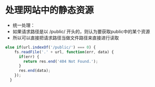 # 处理网站中的静态资源
- 统一处理：
- 如果请求路径是以 /public/ 开头的，则认为要获取public中的某个资源
- 所以可以直接把请求路径当做文件路径来直接进行读取
```javascript
else if(url.indexOf('/public/') === 0) {
    fs.readFile('.' + url, function(err, data) {
      if(err) {
        return res.end('404 Not Found.');
      }
      res.end(data);
    });
  }
```